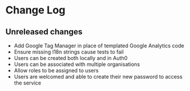 # Change Log

## Unreleased changes

- Add Google Tag Manager in place of templated Google Analytics code
- Ensure missing I18n strings cause tests to fail
- Users can be created both locally and in Auth0
- Users can be associated with multiple organisations
- Allow roles to be assigned to users
- Users are welcomed and able to create their new password to access the service
